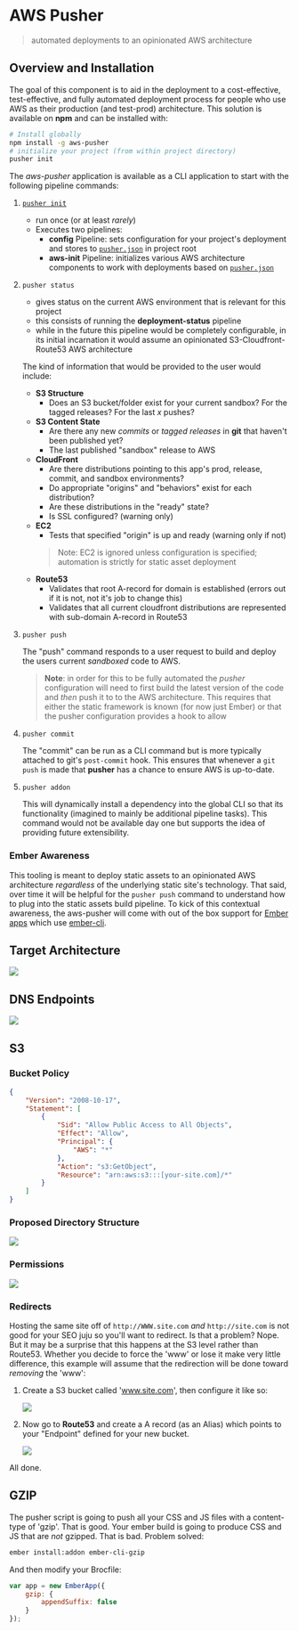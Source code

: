 # AWS Pusher
> automated deployments to an opinionated AWS architecture

## Overview and Installation
The goal of this component is to aid in the deployment to a cost-effective, test-effective, and fully automated deployment process for people who use AWS as their production (and test-prod) architecture. This solution is available on **npm** and can be installed with:

````bash
# Install globally
npm install -g aws-pusher
# initialize your project (from within project directory)
pusher init
````

The *aws-pusher* application is available as a CLI application to start with the following pipeline commands:

1. [`pusher init`](init-checklist.md)
	
    - run once (or at least *rarely*)
    - Executes two pipelines:
        - **config** Pipeline: sets configuration for your project's deployment and stores to [`pusher.json`](pusher-example.json) in project root
        - **aws-init** Pipeline: initializes various AWS architecture components to work with deployments based on [`pusher.json`](pusher-example.json)

1. `pusher status`

    - gives status on the current AWS environment that is relevant for this project
    - this consists of running the **deployment-status** pipeline
    - while in the future this pipeline would be completely configurable, in its initial incarnation it would assume an opinionated S3-Cloudfront-Route53 AWS architecture

	The kind of information that would be provided to the user would include:

	- **S3 Structure**
		- Does an S3 bucket/folder exist for your current sandbox? For the tagged releases? For the last *x* pushes?
	- **S3 Content State**
		- Are there any new *commits* or *tagged releases* in **git** that haven't been published yet?
		- The last published "sandbox" release to AWS
	- **CloudFront**
		- Are there distributions pointing to this app's prod, release, commit, and sandbox environments?
		- Do appropriate "origins" and "behaviors" exist for each distribution? 
		- Are these distributions in the "ready" state?
		- Is SSL configured? (warning only)
	- **EC2**
		- Tests that specified "origin" is up and ready (warning only if not)
		> Note: EC2 is ignored unless configuration is specified; automation is strictly for static asset deployment
	- **Route53**
		- Validates that root A-record for domain is established (errors out if it is not, not it's job to change this)
		- Validates that all current cloudfront distributions are represented with sub-domain A-record in Route53

2. `pusher push`

	The "push" command responds to a user request to build and deploy the users current *sandboxed* code to AWS. 

	> **Note**: in order for this to be fully automated the *pusher* configuration will need to first build the latest version of the code and *then* push it to 
	to the AWS architecture. This requires that either the static framework is known (for now just Ember) or that the pusher configuration provides a hook to allow 

3. `pusher commit`

	The "commit" can be run as a CLI command but is more typically attached to git's `post-commit` hook. This ensures that whenever a 
	`git push` is made that **pusher** has a chance to ensure AWS is up-to-date.

3. `pusher addon`

	This will dynamically install a dependency into the global CLI so that its functionality (imagined to mainly be additional pipeline tasks). This command would not be available day one but supports the idea of providing future extensibility.


### Ember Awareness ###

This tooling is meant to deploy static assets to an opinionated AWS architecture *regardless* of the underlying static site's technology. That said, over time 
it will be helpful for the `pusher push` command to understand how to plug into the static assets build pipeline. To kick of this contextual awareness, the 
aws-pusher will come with out of the box support for [Ember apps](http://emberjs.com) which use [ember-cli](http://ember-cli.com).


## Target Architecture
![ ](docs/images/aws-architecture.png)

## DNS Endpoints

![ ](docs/images/dns-endpoints.png)

## S3 ##


### Bucket Policy ###

````json
{
	"Version": "2008-10-17",
	"Statement": [
		{
			"Sid": "Allow Public Access to All Objects",
			"Effect": "Allow",
			"Principal": {
				"AWS": "*"
			},
			"Action": "s3:GetObject",
			"Resource": "arn:aws:s3:::[your-site.com]/*"
		}
	]
}
````

### Proposed Directory Structure ###

![ ](docs/images/directory-structure.png)

### Permissions ###

![ ](docs/images/s3-permissions.png)

### Redirects ###

Hosting the same site off of `http://WWW.site.com` *and* `http://site.com` is not good for your SEO juju so you'll want to redirect. Is that a problem? Nope. But it may be a surprise that this happens at the S3 level rather than Route53. Whether you decide to force the 'www' or lose it make very little difference, this example will assume that the redirection will be done toward *removing* the 'www':

1. Create a S3 bucket called 'www.site.com', then configure it like so:

	![ ](docs/images/s3-redirection.png)

2. Now go to **Route53** and create a A record (as an Alias) which points to your "Endpoint" defined for your new bucket. 

	![ ](docs/images/route53-Arecord.png)	

All done.

## GZIP

The pusher script is going to push all your CSS and JS files with a content-type of 'gzip'. That is good. Your ember build is going to produce CSS and JS that are *not* gzipped. That is bad. Problem solved:

````bash
ember install:addon ember-cli-gzip
````

And then modify your Brocfile:

````js
var app = new EmberApp({
	gzip: {
		appendSuffix: false
	}
});
````